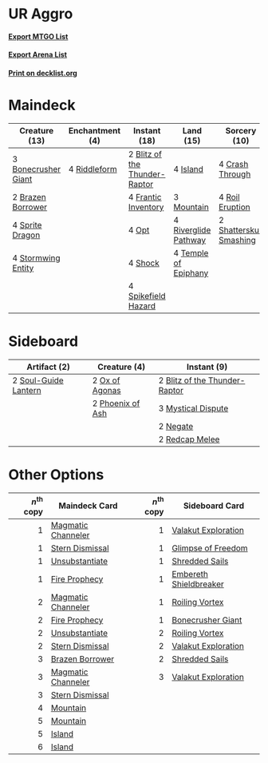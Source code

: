 # UR Aggro

#### [Export MTGO List](../collection/UR%20Aggro/UR%20Aggro.txt)
#### [Export Arena List](../collection/UR%20Aggro/UR%20Aggro_arena.txt)
#### [Print on decklist.org](http://decklist.org/?deckmain=2%09Blitz%20of%20the%20Thunder-Raptor%0A3%09Bonecrusher%20Giant%0A2%09Brazen%20Borrower%0A4%09Crash%20Through%0A4%09Frantic%20Inventory%0A4%09Island%0A3%09Mountain%0A4%09Opt%0A4%09Riddleform%0A4%09Riverglide%20Pathway%0A4%09Roil%20Eruption%0A2%09Shatterskull%20Smashing%0A4%09Shock%0A4%09Spikefield%20Hazard%0A4%09Sprite%20Dragon%0A4%09Stormwing%20Entity%0A4%09Temple%20of%20Epiphany&deckside=2%09Blitz%20of%20the%20Thunder-Raptor%0A3%09Mystical%20Dispute%0A2%09Negate%0A2%09Ox%20of%20Agonas%0A2%09Phoenix%20of%20Ash%0A2%09Redcap%20Melee%0A2%09Soul-Guide%20Lantern)
# Maindeck

|                                        Creature (13)                                         |                                    Enchantment (4)                                    |                                              Instant (18)                                              |                                           Land (15)                                           |                                           Sorcery (10)                                           |
|----------------------------------------------------------------------------------------------|---------------------------------------------------------------------------------------|--------------------------------------------------------------------------------------------------------|-----------------------------------------------------------------------------------------------|--------------------------------------------------------------------------------------------------|
|3 [Bonecrusher Giant](http://gatherer.wizards.com/Pages/Card/Details.aspx?multiverseid=473077)|4 [Riddleform](http://gatherer.wizards.com/Pages/Card/Details.aspx?multiverseid=430732)|2 [Blitz of the Thunder-Raptor](http://gatherer.wizards.com/Pages/Card/Details.aspx?multiverseid=479629)|4 [Island](http://gatherer.wizards.com/Pages/Card/Details.aspx?multiverseid=439857)            |4 [Crash Through](http://gatherer.wizards.com/Pages/Card/Details.aspx?multiverseid=430777)        |
|2 [Brazen Borrower](http://gatherer.wizards.com/Pages/Card/Details.aspx?multiverseid=473001)  |                                                                                       |4 [Frantic Inventory](http://gatherer.wizards.com/Pages/Card/Details.aspx?multiverseid=485373)          |3 [Mountain](http://gatherer.wizards.com/Pages/Card/Details.aspx?multiverseid=439859)          |4 [Roil Eruption](http://gatherer.wizards.com/Pages/Card/Details.aspx?multiverseid=491796)        |
|4 [Sprite Dragon](http://gatherer.wizards.com/Pages/Card/Details.aspx?multiverseid=479731)    |                                                                                       |4 [Opt](http://gatherer.wizards.com/Pages/Card/Details.aspx?multiverseid=442948)                        |4 [Riverglide Pathway](http://gatherer.wizards.com/Pages/Card/Details.aspx?multiverseid=491920)|2 [Shatterskull Smashing](http://gatherer.wizards.com/Pages/Card/Details.aspx?multiverseid=491802)|
|4 [Stormwing Entity](http://gatherer.wizards.com/Pages/Card/Details.aspx?multiverseid=488253) |                                                                                       |4 [Shock](http://gatherer.wizards.com/Pages/Card/Details.aspx?multiverseid=129732)                      |4 [Temple of Epiphany](http://gatherer.wizards.com/Pages/Card/Details.aspx?multiverseid=442808)|                                                                                                  |
|                                                                                              |                                                                                       |4 [Spikefield Hazard](http://gatherer.wizards.com/Pages/Card/Details.aspx?multiverseid=491809)          |                                                                                               |                                                                                                  |


# Sideboard

|                                         Artifact (2)                                          |                                       Creature (4)                                        |                                              Instant (9)                                               |
|-----------------------------------------------------------------------------------------------|-------------------------------------------------------------------------------------------|--------------------------------------------------------------------------------------------------------|
|2 [Soul-Guide Lantern](http://gatherer.wizards.com/Pages/Card/Details.aspx?multiverseid=476488)|2 [Ox of Agonas](http://gatherer.wizards.com/Pages/Card/Details.aspx?multiverseid=476398)  |2 [Blitz of the Thunder-Raptor](http://gatherer.wizards.com/Pages/Card/Details.aspx?multiverseid=479629)|
|                                                                                               |2 [Phoenix of Ash](http://gatherer.wizards.com/Pages/Card/Details.aspx?multiverseid=476399)|3 [Mystical Dispute](http://gatherer.wizards.com/Pages/Card/Details.aspx?multiverseid=473020)           |
|                                                                                               |                                                                                           |2 [Negate](http://gatherer.wizards.com/Pages/Card/Details.aspx?multiverseid=423707)                     |
|                                                                                               |                                                                                           |2 [Redcap Melee](http://gatherer.wizards.com/Pages/Card/Details.aspx?multiverseid=473097)               |


# Other Options

|*n*<sup>th</sup> copy|                                        Maindeck Card                                        |*n*<sup>th</sup> copy|                                         Sideboard Card                                          |
|--------------------:|---------------------------------------------------------------------------------------------|--------------------:|-------------------------------------------------------------------------------------------------|
|                    1|[Magmatic Channeler](http://gatherer.wizards.com/Pages/Card/Details.aspx?multiverseid=491789)|                    1|[Valakut Exploration](http://gatherer.wizards.com/Pages/Card/Details.aspx?multiverseid=491820)   |
|                    1|[Stern Dismissal](http://gatherer.wizards.com/Pages/Card/Details.aspx?multiverseid=476319)   |                    1|[Glimpse of Freedom](http://gatherer.wizards.com/Pages/Card/Details.aspx?multiverseid=476301)    |
|                    1|[Unsubstantiate](http://gatherer.wizards.com/Pages/Card/Details.aspx?multiverseid=414374)    |                    1|[Shredded Sails](http://gatherer.wizards.com/Pages/Card/Details.aspx?multiverseid=479656)        |
|                    1|[Fire Prophecy](http://gatherer.wizards.com/Pages/Card/Details.aspx?multiverseid=479636)     |                    1|[Embereth Shieldbreaker](http://gatherer.wizards.com/Pages/Card/Details.aspx?multiverseid=473084)|
|                    2|[Magmatic Channeler](http://gatherer.wizards.com/Pages/Card/Details.aspx?multiverseid=491789)|                    1|[Roiling Vortex](http://gatherer.wizards.com/Pages/Card/Details.aspx?multiverseid=491797)        |
|                    2|[Fire Prophecy](http://gatherer.wizards.com/Pages/Card/Details.aspx?multiverseid=479636)     |                    1|[Bonecrusher Giant](http://gatherer.wizards.com/Pages/Card/Details.aspx?multiverseid=473077)     |
|                    2|[Unsubstantiate](http://gatherer.wizards.com/Pages/Card/Details.aspx?multiverseid=414374)    |                    2|[Roiling Vortex](http://gatherer.wizards.com/Pages/Card/Details.aspx?multiverseid=491797)        |
|                    2|[Stern Dismissal](http://gatherer.wizards.com/Pages/Card/Details.aspx?multiverseid=476319)   |                    2|[Valakut Exploration](http://gatherer.wizards.com/Pages/Card/Details.aspx?multiverseid=491820)   |
|                    3|[Brazen Borrower](http://gatherer.wizards.com/Pages/Card/Details.aspx?multiverseid=473001)   |                    2|[Shredded Sails](http://gatherer.wizards.com/Pages/Card/Details.aspx?multiverseid=479656)        |
|                    3|[Magmatic Channeler](http://gatherer.wizards.com/Pages/Card/Details.aspx?multiverseid=491789)|                    3|[Valakut Exploration](http://gatherer.wizards.com/Pages/Card/Details.aspx?multiverseid=491820)   |
|                    3|[Stern Dismissal](http://gatherer.wizards.com/Pages/Card/Details.aspx?multiverseid=476319)   |                     |                                                                                                 |
|                    4|[Mountain](http://gatherer.wizards.com/Pages/Card/Details.aspx?multiverseid=439859)          |                     |                                                                                                 |
|                    5|[Mountain](http://gatherer.wizards.com/Pages/Card/Details.aspx?multiverseid=439859)          |                     |                                                                                                 |
|                    5|[Island](http://gatherer.wizards.com/Pages/Card/Details.aspx?multiverseid=439857)            |                     |                                                                                                 |
|                    6|[Island](http://gatherer.wizards.com/Pages/Card/Details.aspx?multiverseid=439857)            |                     |                                                                                                 |

